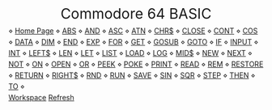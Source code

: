 
<head>
<style>
@import url("./style/c64.css");
a {
    display : inline-block;
    margin-top : 5px !important;
}
header {
    margin : 0;
    padding : 0;
    width : 100%;
    height : 42px;
    line-height : 44px;
    font-size : 28px;
}
</style>
<script>
document.title = "Commodore 64 BASIC";
</script>
</head>

<header>
Commodore 64 BASIC
</header>

<main>
<nav>
⋄ <a href="https://www.c64-wiki.com/wiki/Main_Page">Home Page</a>
⋄ <a href="https://www.c64-wiki.com/wiki/ABS">ABS</a>
⋄ <a href="https://www.c64-wiki.com/wiki/AND_(BASIC)">AND</a>
⋄ <a href="https://www.c64-wiki.com/wiki/ASC">ASC</a>
⋄ <a href="https://www.c64-wiki.com/wiki/ATN">ATN</a>
⋄ <a href="https://www.c64-wiki.com/wiki/CHR$">CHR$</a>
⋄ <a href="https://www.c64-wiki.com/wiki/CLOSE">CLOSE</a>
⋄ <a href="https://www.c64-wiki.com/wiki/CONT">CONT</a>
⋄ <a href="https://www.c64-wiki.com/wiki/COS">COS</a>
⋄ <a href="https://www.c64-wiki.com/wiki/DATA">DATA</a>
⋄ <a href="https://www.c64-wiki.com/wiki/DIM">DIM</a>
⋄ <a href="https://www.c64-wiki.com/wiki/END">END</a>
⋄ <a href="https://www.c64-wiki.com/wiki/EXP">EXP</a>
⋄ <a href="https://www.c64-wiki.com/wiki/FOR">FOR</a>
⋄ <a href="https://www.c64-wiki.com/wiki/GET">GET</a>
⋄ <a href="https://www.c64-wiki.com/wiki/GOSUB">GOSUB</a>
⋄ <a href="https://www.c64-wiki.com/wiki/GOTO">GOTO</a>
⋄ <a href="https://www.c64-wiki.com/wiki/IF">IF</a>
⋄ <a href="https://www.c64-wiki.com/wiki/INPUT">INPUT</a>
⋄ <a href="https://www.c64-wiki.com/wiki/INT">INT</a>
⋄ <a href="https://www.c64-wiki.com/wiki/LEFT$">LEFT$</a>
⋄ <a href="https://www.c64-wiki.com/wiki/LEN">LEN</a>
⋄ <a href="https://www.c64-wiki.com/wiki/LET">LET</a>
⋄ <a href="https://www.c64-wiki.com/wiki/LIST">LIST</a>
⋄ <a href="https://www.c64-wiki.com/wiki/LOAD">LOAD</a>
⋄ <a href="https://www.c64-wiki.com/wiki/LOG">LOG</a>
⋄ <a href="https://www.c64-wiki.com/wiki/MID$">MID$</a>
⋄ <a href="https://www.c64-wiki.com/wiki/NEW">NEW</a>
⋄ <a href="https://www.c64-wiki.com/wiki/NEXT">NEXT</a>
⋄ <a href="https://www.c64-wiki.com/wiki/NOT">NOT</a>
⋄ <a href="https://www.c64-wiki.com/wiki/ON">ON</a>
⋄ <a href="https://www.c64-wiki.com/wiki/OPEN">OPEN</a>
⋄ <a href="https://www.c64-wiki.com/wiki/OR">OR</a>
⋄ <a href="https://www.c64-wiki.com/wiki/PEEK">PEEK</a>
⋄ <a href="https://www.c64-wiki.com/wiki/POKE">POKE</a>
⋄ <a href="https://www.c64-wiki.com/wiki/PRINT">PRINT</a>
⋄ <a href="https://www.c64-wiki.com/wiki/READ">READ</a>
⋄ <a href="https://www.c64-wiki.com/wiki/REM">REM</a>
⋄ <a href="https://www.c64-wiki.com/wiki/RESTORE_(BASIC)">RESTORE</a>
⋄ <a href="https://www.c64-wiki.com/wiki/RETURN">RETURN</a>
⋄ <a href="https://www.c64-wiki.com/wiki/RIGHT$">RIGHT$</a>
⋄ <a href="https://www.c64-wiki.com/wiki/RND">RND</a>
⋄ <a href="https://www.c64-wiki.com/wiki/RUN_(BASIC)">RUN</a>
⋄ <a href="https://www.c64-wiki.com/wiki/SAVE">SAVE</a>
⋄ <a href="https://www.c64-wiki.com/wiki/SIN">SIN</a>
⋄ <a href="https://www.c64-wiki.com/wiki/SQR">SQR</a>
⋄ <a href="https://www.c64-wiki.com/wiki/STEP">STEP</a>
⋄ <a href="https://www.c64-wiki.com/wiki/THEN">THEN</a>
⋄ <a href="https://www.c64-wiki.com/wiki/TO">TO</a>
⋄ 
</nav>
</main>

<footer>
<nav>
<a href="./">Workspace</a>
<a href="http://dave-tower/mathadesic/c64-basic.html">Refresh</a>
</nav>
</footer>


<script>
const keywordDoc = `
⋄ Home Page
⋄ ABS
⋄ AND
⋄ ASC
⋄ ATN
⋄ CHR$
⋄ CLOSE
⋄ CONT
⋄ COS
⋄ DATA
⋄ DIM
⋄ END
⋄ EXP
⋄ FOR
⋄ GET
⋄ GOSUB
⋄ GOTO
⋄ IF
⋄ INPUT
⋄ INT
⋄ LEFT$
⋄ LEN
⋄ LET
⋄ LIST
⋄ LOAD
⋄ LOG
⋄ MID$
⋄ NEW
⋄ NEXT
⋄ NOT
⋄ ON
⋄ OPEN
⋄ OR
⋄ PEEK
⋄ POKE
⋄ PRINT
⋄ READ
⋄ REM
⋄ RESTORE
⋄ RETURN
⋄ RIGHT$
⋄ RND
⋄ RUN
⋄ SAVE
⋄ SIN
⋄ SQR
⋄ STEP
⋄ THEN
⋄ TO
`;
</script>

<script>
function keywordList() {
    const RS = "\n";
    return keywordDoc.split( RS )
        .map( s => s.trim() )
        .filter( s => ( !! s ) );
}
</script>

<script>
function inspectKeywords() {
    console.group( "C64 BASIC Keywords" );
    console.table( keywordList() );
    console.groupEnd();
}
</script>

<script>
const C64 = {
    cdoc : keywordDoc ,
    list : keywordList ,
    inspect : inspectKeywords
};
</script>

<script>
console.log( "🧙", "Use C64 for accessor" );
</script>

